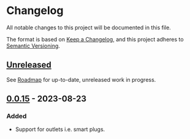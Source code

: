 # Changelog

All notable changes to this project will be documented in this file.

The format is based on [Keep a Changelog](https://keepachangelog.com/en/1.1.0/),
and this project adheres to [Semantic Versioning](https://semver.org/spec/v2.0.0.html).

## [Unreleased]

See [Roadmap](https://homebridge-alexa-smarthome.canny.io/) for up-to-date, unreleased work in progress.

## [0.0.15] - 2023-08-23

### Added

- Support for outlets i.e. smart plugs.

[unreleased]: https://github.com/joeyhage/homebridge-spotify-speaker/compare/v0.0.15...HEAD
[0.0.15]: https://github.com/joeyhage/homebridge-spotify-speaker/releases/tag/v0.0.15